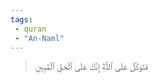 ```yaml
---
tags: 
 - quran 
 - "An-Naml"
---
```


> فَتَوَكَّلۡ عَلَى ٱللَّهِۖ إِنَّكَ عَلَى ٱلۡحَقِّ ٱلۡمُبِينِ
